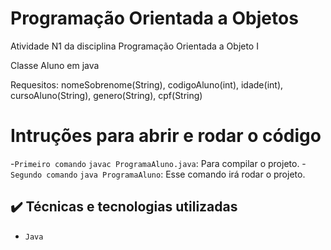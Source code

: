 # Programação Orientada a Objetos

Atividade N1 da disciplina Programação Orientada a Objeto I

Classe Aluno em java

Requesitos: nomeSobrenome(String), codigoAluno(int), idade(int), cursoAluno(String), genero(String), cpf(String)

# Intruções para abrir e rodar o código

-`Primeiro comando` `javac ProgramaAluno.java`: Para compilar o projeto. -`Segundo comando` `java ProgramaAluno`: Esse comando irá rodar o projeto.

## ✔️ Técnicas e tecnologias utilizadas

- `Java`
